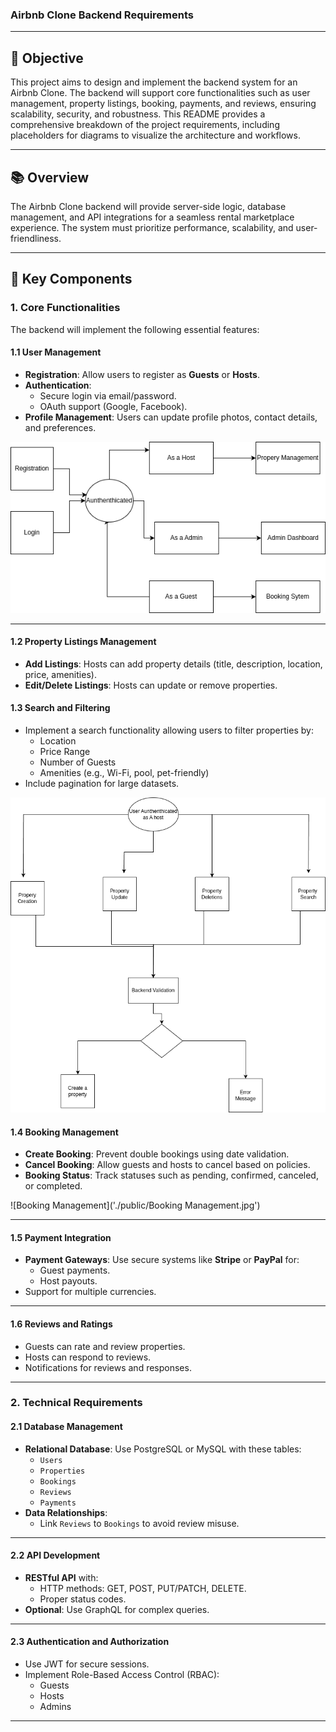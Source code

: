 ### **Airbnb Clone Backend Requirements**

---

## **🎯 Objective**

This project aims to design and implement the backend system for an Airbnb Clone. The backend will support core functionalities such as user management, property listings, booking, payments, and reviews, ensuring scalability, security, and robustness. This README provides a comprehensive breakdown of the project requirements, including placeholders for diagrams to visualize the architecture and workflows.

---

## **📚 Overview**

The Airbnb Clone backend will provide server-side logic, database management, and API integrations for a seamless rental marketplace experience. The system must prioritize performance, scalability, and user-friendliness.

---

## **📑 Key Components**

### 1. **Core Functionalities**
The backend will implement the following essential features:

#### **1.1 User Management**
- **Registration**: Allow users to register as **Guests** or **Hosts**.
- **Authentication**: 
  - Secure login via email/password.
  - OAuth support (Google, Facebook).
- **Profile Management**: Users can update profile photos, contact details, and preferences.

![user Authenthication](./public/airbnb.drawio.png)


---

#### **1.2 Property Listings Management**
- **Add Listings**: Hosts can add property details (title, description, location, price, amenities).
- **Edit/Delete Listings**: Hosts can update or remove properties.


#### **1.3 Search and Filtering**
- Implement a search functionality allowing users to filter properties by:
  - Location
  - Price Range
  - Number of Guests
  - Amenities (e.g., Wi-Fi, pool, pet-friendly)
- Include pagination for large datasets.

![Property Management](./public/Property_management.drawio.png)

#### **1.4 Booking Management**
- **Create Booking**: Prevent double bookings using date validation.
- **Cancel Booking**: Allow guests and hosts to cancel based on policies.
- **Booking Status**: Track statuses such as pending, confirmed, canceled, or completed.

![Booking Management]('./public/Booking Management.jpg')

---

#### **1.5 Payment Integration**
- **Payment Gateways**: Use secure systems like **Stripe** or **PayPal** for:
  - Guest payments.
  - Host payouts.
- Support for multiple currencies.



---

#### **1.6 Reviews and Ratings**
- Guests can rate and review properties.
- Hosts can respond to reviews.
- Notifications for reviews and responses.

---

### 2. **Technical Requirements**

#### **2.1 Database Management**
- **Relational Database**: Use PostgreSQL or MySQL with these tables:
  - `Users`
  - `Properties`
  - `Bookings`
  - `Reviews`
  - `Payments`
- **Data Relationships**:
  - Link `Reviews` to `Bookings` to avoid review misuse.


---

#### **2.2 API Development**
- **RESTful API** with:
  - HTTP methods: GET, POST, PUT/PATCH, DELETE.
  - Proper status codes.
- **Optional**: Use GraphQL for complex queries.

---

#### **2.3 Authentication and Authorization**
- Use JWT for secure sessions.
- Implement Role-Based Access Control (RBAC):
  - Guests
  - Hosts
  - Admins



---
